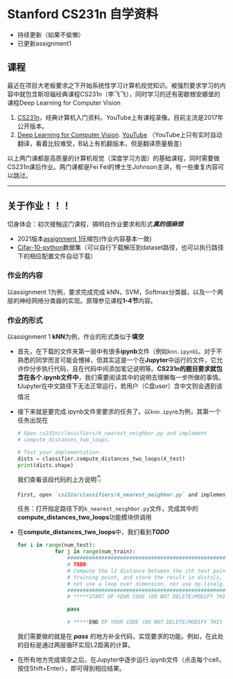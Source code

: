 # Stanford CS231n 自学资料

- 持续更新（如果不偷懒）
- 已更新assignment1

## 课程

最近在项目大老板要求之下开始系统性学习计算机视觉知识。被强烈要求学习的内容中就包含斯坦福经典课程CS231n（李飞飞），同时学习的还有密歇根安娜堡的课程Deep Learning for Computer Vision

1. [CS231n](http://cs231n.stanford.edu)，经典计算机入门资料。YouTube上有课程录像。目前主流是2017年公开版本。
2. [Deep Learning for Computer Vision](https://web.eecs.umich.edu/~justincj/teaching/eecs498/FA2020/). [YouTube](https://www.youtube.com/playlist?list=PL5-TkQAfAZFbzxjBHtzdVCWE0Zbhomg7r) （YouTube上只有实时自动翻译，看着比较难受，B站上有机翻版本，但是翻译质量极差）

以上两门课都是高质量的计算机视觉（深度学习方面）的基础课程，同时需要做CS231n课后作业。两门课都是Fei Fei的博士生Johnson主讲，有一些重复内容可以跳过。

***

## 关于作业！！！

切身体会：初次接触这门课程，搞明白作业要求和形式***真的很麻烦***

- 2021版本[assignment 1](https://cs231n.github.io/assignments/2021/assignment1_colab.zip )压缩包(作业内容基本一致)
- [Cifar-10-python](http://www.cs.toronto.edu/~kriz/cifar-10-python.tar.gz)数据集（可以自行下载解压到dataset路径，也可以执行路径下的相应配置文件自动下载）

### 作业的内容

以assignment 1为例，要求完成完成 kNN，SVM，Softmax分类器，以及一个两层的神经网络分类器的实现。原理参见课程**1-4节**内容。

### 作业的形式

以assignment 1 **kNN**为例，作业的形式类似于**填空**

- 首先，在下载的文件夹第一层中有很多**ipynb**文件（例如```knn.ipynb```)。对于不熟悉的同学而言可能会懵掉，但其实这是一个在**Jupyter**中运行的文件，它允许你分步执行代码，且在代码中间添加笔记说明等。**CS231n的题目要求就包含在各个.ipynb文件中**，我们需要阅读其中的说明去理解每一步所做的事情。
  ❗Jupyter在中文路径下无法正常运行，若用户（C盘user）含中文则会遇到该情况

- 接下来就是要完成.ipynb文件里要求的任务了。以```knn.ipynb```为例，其第一个任务出现在

  ```python
  # Open cs231n/classifiers/k_nearest_neighbor.py and implement
  # compute_distances_two_loops.
  
  # Test your implementation:
  dists = classifier.compute_distances_two_loops(X_test)
  print(dists.shape)
  ```

  我们查看该段代码的上方说明👇

  ```markdown
  First, open `cs231n/classifiers/k_nearest_neighbor.py` and implement the function `compute_distances_two_loops` that uses a (very inefficient) double loop over all pairs of (test, train) examples and computes the distance matrix one element at a time.
  ```

  任务：打开指定路径下的```k_nearest_neighbor.py```文件，完成其中的**compute_distances_two_loops**功能模块供调用
  
- 在**compute_distances_two_loops**中，我们看到***TODO***

  ```python
  for i in range(num_test):
              for j in range(num_train):
                  #####################################################################
                  # TODO:                                                             #
                  # Compute the l2 distance between the ith test point and the jth    #
                  # training point, and store the result in dists[i, j]. You should   #
                  # not use a loop over dimension, nor use np.linalg.norm().          #
                  #####################################################################
                  # *****START OF YOUR CODE (DO NOT DELETE/MODIFY THIS LINE)*****
  
                  pass
                 
                  # *****END OF YOUR CODE (DO NOT DELETE/MODIFY THIS LINE)*****
  ```

  我们需要做的就是在  ***pass***  的地方补全代码，实现要求的功能。例如，在此处的目标是通过两层循环实现L2距离的计算。
- 在所有地方完成填空之后，在Jupyter中逐步运行.ipynb文件（点击每个cell，按住Shift+Enter），即可得到相应结果。
  

